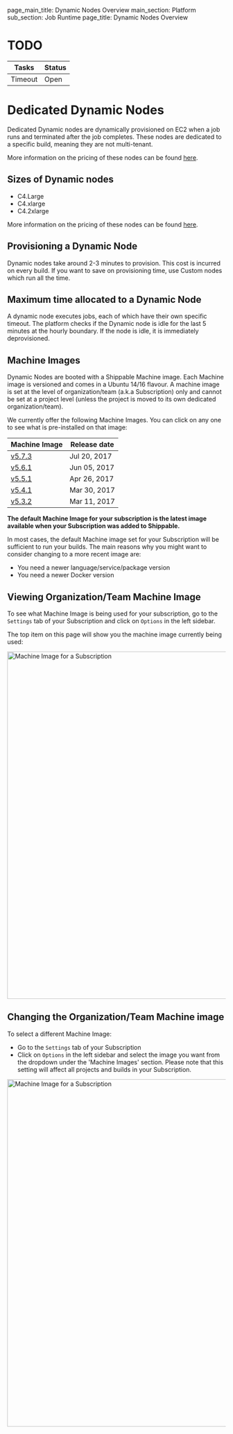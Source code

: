 page_main_title: Dynamic Nodes Overview
main_section: Platform
sub_section: Job Runtime
page_title: Dynamic Nodes Overview

# TODO
| Tasks  | Status |
|--------|--------|
| Timeout | Open |

# Dedicated Dynamic Nodes

Dedicated Dynamic nodes are dynamically provisioned on EC2 when a job runs and terminated after the job completes. These nodes are dedicated to a specific build, meaning they are not multi-tenant.

More information on the pricing of these nodes can be found [here](https://www.shippable.com/pricing.html).

## Sizes of Dynamic nodes

* C4.Large 
* C4.xlarge 
* C4.2xlarge

More information on the pricing of these nodes can be found [here](https://www.shippable.com/pricing.html).

## Provisioning a Dynamic Node

Dynamic nodes take around 2-3 minutes to provision. This cost is incurred on every build. If you want to save on provisioning
time, use Custom nodes which run all the time.

## Maximum time allocated to a Dynamic Node

A dynamic node executes jobs, each of which have their own specific timeout. The platform checks if the Dynamic node is idle for the last 5 minutes at the hourly boundary. If the node is idle, it is immediately deprovisioned.

## Machine Images

Dynamic Nodes are booted with a Shippable Machine image. Each Machine image is versioned and comes in a Ubuntu 14/16 flavour.
A machine image is set at the level of organization/team (a.k.a Subscription) only and cannot be set at a project level (unless the project is moved to its own dedicated organization/team).

We currently offer the following Machine Images. You can click on any one to see
what is pre-installed on that image:

| Machine Image | Release date     |
|---------------|-------------------|
| [v5.7.3](machine-image-v573/)        | Jul 20, 2017    |
| [v5.6.1](machine-image-v561/)        | Jun 05, 2017    |
| [v5.5.1](machine-image-v551/)        | Apr 26, 2017    |
| [v5.4.1](machine-image-v541/)        | Mar 30, 2017    |
| [v5.3.2](machine-image-v532/)        | Mar 11, 2017    |

**The default Machine Image for your subscription is the latest image available
when your Subscription was added to Shippable.**

In most cases, the default Machine image set for your Subscription will be
sufficient to run your builds. The main reasons why you might want to consider
changing to a more recent image are:

-  You need a newer language/service/package version
-  You need a newer Docker version


## Viewing Organization/Team Machine Image

To see what Machine Image is being used for your subscription, go to the
`Settings` tab of your Subscription and click on `Options` in the left sidebar.

The top item on this page will show you the machine image currently being used:

<img src="../../images/ci/view-machine-image.png"
alt="Machine Image for a Subscription" style="width:800px;"/>

<a name="change-machine-image"></a>
## Changing the Organization/Team Machine image

To select a different Machine Image:

-  Go to the `Settings` tab of your Subscription
-  Click on `Options` in the left sidebar and select the image you want from the
dropdown under the 'Machine Images' section. Please note that this setting will
affect all projects and builds in your Subscription.

<img src="../../images/ci/change-machine-image.png"
alt="Machine Image for a Subscription" style="width:800px;"/>
 


